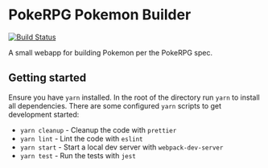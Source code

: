# PokeRPG Pokemon Builder

[![Build Status](https://travis-ci.org/kddeisz/pokerpg-builder.svg?branch=master)](https://travis-ci.org/kddeisz/pokerpg-builder)

A small webapp for building Pokemon per the PokeRPG spec.

## Getting started

Ensure you have `yarn` installed. In the root of the directory run `yarn` to install all dependencies. There are some configured `yarn` scripts to get development started:

* `yarn cleanup` - Cleanup the code with `prettier`
* `yarn lint` - Lint the code with `eslint`
* `yarn start` - Start a local dev server with `webpack-dev-server`
* `yarn test` - Run the tests with `jest`
